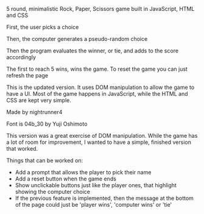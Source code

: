 5 round, minimalistic Rock, Paper, Scissors game built in JavaScript, HTML and CSS

First, the user picks a choice

Then, the computer generates a pseudo-random choice

Then the program evaluates the winner, or tie, and adds to the score accordingly

The first to reach 5 wins, wins the game. To reset the game you can just refresh the page

This is the updated version. It uses DOM manipulation to allow the game to have a UI. 
Most of the game happens in JavaScript, while the HTML and CSS are kept very simple.

Made by nightrunner4

Font is 04b_30 by Yuji Oshimoto   

This version was a great exercise of DOM manipulation. While the game has a lot of room for improvement, I wanted to have a simple, finished version that worked.

Things that can be worked on:

- Add a prompt that allows the player to pick their name
- Add a reset button when the game ends
- Show unclickable buttons just like the player ones, that highlight showing the computer choice
- If the previous feature is implemented, then the message at the bottom of the page could just be
'player wins', 'computer wins' or 'tie'


